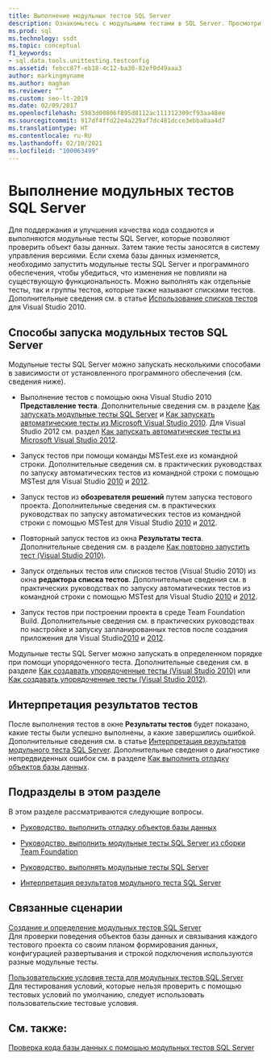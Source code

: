 ```yaml
---
title: Выполнение модульных тестов SQL Server
description: Ознакомьтесь с модульными тестами в SQL Server. Просмотрите ресурсы по созданию тестов, созданию пользовательских условий тестов, выполнению тестов и интерпретации результатов.
ms.prod: sql
ms.technology: ssdt
ms.topic: conceptual
f1_keywords:
- sql.data.tools.unittesting.testconfig
ms.assetid: febcc87f-eb18-4c12-ba30-82ef0d49aaa3
author: markingmyname
ms.author: maghan
ms.reviewer: “”
ms.custom: seo-lt-2019
ms.date: 02/09/2017
ms.openlocfilehash: 5983d00806f895d8112ac111312309cf93aa48ee
ms.sourcegitcommit: 917df4ffd22e4a229af7dc481dcce3ebba0aa4d7
ms.translationtype: HT
ms.contentlocale: ru-RU
ms.lasthandoff: 02/10/2021
ms.locfileid: "100063499"
---
```

# <a name="running-sql-server-unit-tests"></a>Выполнение модульных тестов SQL Server

Для поддержания и улучшения качества кода создаются и выполняются модульные тесты SQL Server, которые позволяют проверить объект базы данных. Затем такие тесты заносятся в систему управления версиями. Если схема базы данных изменяется, необходимо запустить модульные тесты SQL Server и программного обеспечения, чтобы убедиться, что изменения не повлияли на существующую функциональность. Можно выполнять как отдельные тесты, так и группы тестов, которые также называют списками тестов. Дополнительные сведения см. в статье [Использование списков тестов](/previous-versions/visualstudio/visual-studio-2010/ms182461(v=vs.100)) для Visual Studio 2010.  
  
## <a name="ways-to-run-sql-server-unit-tests"></a>Способы запуска модульных тестов SQL Server  
Модульные тесты SQL Server можно запускать несколькими способами в зависимости от установленного программного обеспечения (см. сведения ниже).  
  
-   Выполнение тестов с помощью окна Visual Studio 2010 **Представление теста**. Дополнительные сведения см. в разделе [Как запускать модульные тесты SQL Server](../ssdt/how-to-run-sql-server-unit-tests.md) и [Как запускать автоматические тесты из Microsoft Visual Studio 2010](/previous-versions/visualstudio/visual-studio-2010/ms182470(v=vs.100)). Для Visual Studio 2012 см. раздел [Как запускать автоматические тесты из Microsoft Visual Studio 2012](/previous-versions/ms182470(v=vs.140)).  
  
-   Запуск тестов при помощи команды MSTest.exe из командной строки. Дополнительные сведения см. в практических руководствах по запуску автоматических тестов из командной строки с помощью MSTest для Visual Studio [2010](/previous-versions/visualstudio/visual-studio-2010/ms182487(v=vs.100)) и [2012](/previous-versions/ms182487(v=vs.140)).  
  
-   Запуск тестов из **обозревателя решений** путем запуска тестового проекта. Дополнительные сведения см. в практических руководствах по запуску автоматических тестов из командной строки с помощью MSTest для Visual Studio [2010](/previous-versions/visualstudio/visual-studio-2010/ms182470(v=vs.100)) и [2012](/previous-versions/ms182470(v=vs.140)).  
  
-   Повторный запуск тестов из окна **Результаты теста**. Дополнительные сведения см. в разделе [Как повторно запустить тест (Visual Studio 2010)](/previous-versions/visualstudio/visual-studio-2010/ms182472(v=vs.100)).  
  
-   Запуск отдельных тестов или списков тестов (Visual Studio 2010) из окна **редактора списка тестов**. Дополнительные сведения см. в практических руководствах по запуску автоматических тестов из командной строки с помощью MSTest для Visual Studio [2010](/previous-versions/visualstudio/visual-studio-2010/ms182470(v=vs.100)) и [2012](/previous-versions/ms182470(v=vs.140)).  
  
-   Запуск тестов при построении проекта в среде Team Foundation Build. Дополнительные сведения см. в практических руководствах по настройке и запуску запланированных тестов после создания приложения для Visual Studio[2010](/previous-versions/visualstudio/visual-studio-2010/ms182465(v=vs.100)) и [2012](/previous-versions/visualstudio/visual-studio-2012/ms182465(v=vs.110)).  
  
Модульные тесты SQL Server можно запускать в определенном порядке при помощи упорядоченного теста. Дополнительные сведения см. в разделе [Как создавать упорядоченные тесты (Visual Studio 2010)](/previous-versions/visualstudio/visual-studio-2010/ms182631(v=vs.100)) или [Как создавать упорядоченные тесты (Visual Studio 2012)](/previous-versions/ms182631(v=vs.140)).  
  
## <a name="interpreting-tests-results"></a>Интерпретация результатов тестов  
После выполнения тестов в окне **Результаты тестов** будет показано, какие тесты были успешно выполнены, а какие завершились ошибкой. Дополнительные сведения см. в статье [Интерпретация результатов модульного теста SQL Server](../ssdt/interpreting-sql-server-unit-test-results.md). Дополнительные сведения о диагностике непредвиденных ошибок см. в разделе [Как выполнить отладку объектов базы данных](../ssdt/how-to-debug-database-objects.md).  
  
## <a name="topics-in-this-section"></a>Подразделы в этом разделе  
В этом разделе рассматриваются следующие вопросы.  
  
-   [Руководство. выполнить отладку объектов базы данных](../ssdt/how-to-debug-database-objects.md)  
  
-   [Руководство. выполнить модульные тесты SQL Server из сборки Team Foundation](../ssdt/how-to-run-sql-server-unit-tests-from-team-foundation-build.md)  
  
-   [Руководство. выполнять модульные тесты SQL Server](../ssdt/how-to-run-sql-server-unit-tests.md)  
  
-   [Интерпретация результатов модульного теста SQL Server](../ssdt/interpreting-sql-server-unit-test-results.md)  
  
## <a name="related-scenarios"></a>Связанные сценарии  
[Создание и определение модульных тестов SQL Server](../ssdt/creating-and-defining-sql-server-unit-tests.md)  
Для проверки поведения объектов базы данных и связывания каждого тестового проекта со своим планом формирования данных, конфигурацией развертывания и строкой подключения используются разные модульные тесты.  
  
[Пользовательские условия теста для модульных тестов SQL Server](../ssdt/custom-test-conditions-for-sql-server-unit-tests.md)  
Для тестирования условий, которые нельзя проверить с помощью тестовых условий по умолчанию, следует использовать пользовательские тестовые условия.  
  
## <a name="see-also"></a>См. также:  
[Проверка кода базы данных с помощью модульных тестов SQL Server](../ssdt/verifying-database-code-by-using-sql-server-unit-tests.md)  
